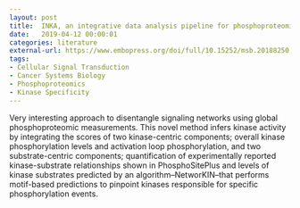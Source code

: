 ```yaml
---
layout: post
title:  INKA, an integrative data analysis pipeline for phosphoproteomic inference of active kinases
date:   2019-04-12 00:00:01
categories: literature
external-url: https://www.embopress.org/doi/full/10.15252/msb.20188250
tags:
- Cellular Signal Transduction
- Cancer Systems Biology
- Phosphoproteomics
- Kinase Specificity
---
```

Very interesting approach to disentangle signaling networks using global phosphoproteomic measurements. This novel method infers kinase activity by integrating the scores of two kinase-centric components; overall kinase phosphorylation levels and activation loop phosphorylation, and two substrate-centric components; quantification of experimentally reported kinase-substrate relationships shown in PhosphoSitePlus and levels of kinase substrates predicted by an algorithm–NetworKIN–that performs motif-based predictions to pinpoint kinases responsible for specific phosphorylation events. 
